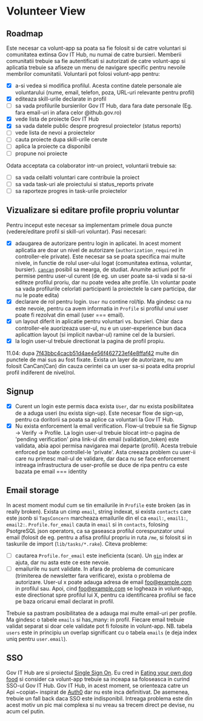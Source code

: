 # Volunteer View

## Roadmap

Este necesar ca volunt-app sa poata sa fie folosit si de catre voluntari si comunitatea extinsa Gov IT Hub, nu numai de catre bursieri. Memberii comunitatii trebuie sa fie autentificati si autorizati de catre volunt-app si aplicatia trebuie sa afiseze un menu de navigare specific pentru nevoile membrilor comunitatii. Voluntarii pot folosi volunt-app pentru:

 - [x] a-si vedea si modifica profilul. Acesta contine datele personale ale voluntarului (nume, email, telefon, poza, URL-uri relevante pentru profil)
 - [x] editeaza skill-urile declarate in profil
 - [ ] sa vada profilurile bursierilor Gov IT Hub, dara fara date personale (Eg. fara email-uri in afara celor @ithub.gov.ro)
 - [x] vede lista de proiecte Gov IT Hub
 - [x] sa vada datele public despre progresul proiectelor (status reports)
 - [ ] vede lista de nevoi a proiectelor
 - [ ] cauta proiecte dupa skill-urile cerute
 - [ ] aplica la proiecte ca disponibil
 - [ ] propune noi proiecte

Odata acceptata ca colaborator intr-un proiect, voluntarii trebuie sa:
  
 - [ ] sa vada ceilalti voluntari care contribuie la proiect
 - [ ] sa vada task-uri ale proiectului si status_reports private
 - [ ] sa raporteze progres in task-urile proiectelor

## Vizualizare si editare profile propriu voluntar

Pentru inceput este necesar sa implementam primele doua puncte (vedere/editare profil si skill-uri voluntar). Pasi necesari:

 - [x] adaugarea de autorizare pentru login in aplicatei. In acest moment aplicatia are doar un nivel de autorizare (`authorization_required` in controller-ele private). Este necesar sa se poata specifica mai multe nivele, in functie de rolul user-ului logat (comunitatea extinsa, voluntar, bursier). [`cancan`](https://github.com/ryanb/cancan) posibil sa mearga, de studiat. Anumite actiuni pot fir permise pentru user-ul curent (de eg. un user poate sa-si vada si sa-si editeze profilul proriu, dar nu poate vedea alte profile. Un voluntar poate sa vada profilurile celorlati participanti la proiectele la care participa, dar nu le poate edita)
 - [x] declarare de rol pentru login. `User` nu contine rol/tip. Ma gindesc ca nu este nevoie, pentru ca avem informatia in `Profile` si profilul unui user poate fi rezolvat din email (user === email).
 - [x] un layout diferit in aplicatie pentru voluntari vs. bursieri. Chiar daca controller-ele auorizeaza user-ul, nu e un user-experience bun daca aplicattion layout (si implicit navbar-ul) ramine cel de la bursieri.
 - [x] la login user-ul trebuie directionat la pagina de profil propiu.

11.04: dupa [7f43bbc4cacb51d4ae4e56f462723ef4e8ffaf42](https://github.com/gov-ithub/volunt-app/commit/7f43bbc4cacb51d4ae4e56f462723ef4e8ffaf42) multe din punctele de mai sus au fost fixate. Exista un layer de autorizare, nu am folosit CanCan(Can) din cauza cerintei ca un user sa-si poata edita propriul profil indiferent de nivel/rol. 

## Signup
 
 - [x] Curent un login este permis daca exista `User`, dar nu exista posibilitatea de a aduga useri (nu exista sign-up). Este necesar flow de sign-up, pentru ca doritorii sa poata sa aplice ca voluntari la Gov IT Hub.
 - [x] Nu exista enforcement la email verification. Flow-ul trebuie sa fie Signup -> Verify -> Profile. La login user-ul trebuie blocat intr-o pagina de 'pending verification' pina link-ul din email (validation_token) este validata, abia apoi permisa navigarea mai departe (profil). Acesta trebuie enforced pe toate controllel-le 'private'. Asta creeaza problem cu user-ii care nu primesc mail-ul de validare, dar daca nu se face enforcement intreaga infrastructura de user-profile se duce de ripa pentru ca este bazata pe email === identity
 
## Email storage

In acest moment modul cum se tin emailurile in `Profile` este broken (as in really broken). Exista un cimp `email`, string indexat, si exista `contacts` care este jsonb si `TagsConcern` marcheaza emailurile din el ca `email:`, `email1:`, `email2:`. `Profile.for_email` cauta in `email` si in `contacts`, folosing PsotgreSQL json operators, ca sa gaseasca profilul corespunzator unui email (folosit de eg. pentru a afisa profilul propriu in ruta `/me`, si folosit si in taskurile de import (`lib/tasks/*.rake`). Citeva probleme:

 - [ ] cautarea `Profile.for_email` este ineficienta (scan). Un [`gin`](https://www.postgresql.org/docs/9.1/static/textsearch-indexes.html) index ar ajuta, dar nu asta este ce este nevoie.
 - [ ] emailurile nu sunt validate. In afara de problema de comunicare (trimiterea de newsletter fara verificare), exista o problema de autorizare. User-ul x poate adauga adresa de email foo@example.com in profilul sau. Apoi, cind foo@example.com se logheaza in volunt-app, este directionat spre profilul lui X, pentru ca identificarea profilui se face pe baza oricarui email declarat in profil. 

Trebuie sa pastram posibilitatea de a adauga mai multe email-uri per profile. Ma gindesc o tabele `emails` si has_many: in profil. Fiecare email trebuie validat separat si doar cele validate pot fi folosite in volunt-app. NB. tabela `users` este in principiu un overlap significant cu o tabela `emails` (e deja index uniq pentru `user.email`). 

## SSO

Gov IT Hub are si proiectul [Single Sign On](https://github.com/gov-ithub/govithub-auth-sso). Eu cred in [Eating your own dog food](https://en.wikipedia.org/wiki/Eating_your_own_dog_food) si consider ca volunt-app trebuie sa inceapa sa foloseasca in curind SSO-ul Gov IT Hub. Gov IT Hub, in acest moment, se orienteaza catre un Api ~copiat~ inspirat de [Auth0](https://auth0.com/) dar nu este inca definitivat. De asemenea, trebuie un fall back daca SSO este indisponibil. Intreaga problema este din acest motiv un pic mai complexa si nu vreau sa trecem direct pe devise, nu acum cel putin.

